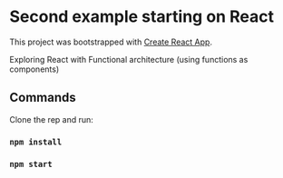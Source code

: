 # Second example starting on React

This project was bootstrapped with [Create React App](https://github.com/facebook/create-react-app).

Exploring React with Functional architecture (using functions as components)

## Commands

Clone the rep and run:

### `npm install`
### `npm start`
